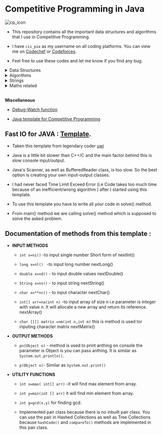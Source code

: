 





# Competitive Programming in Java

![cp_icon](https://github.com/Kadam-Tushar/Data-Structures-and-Algorithms-in-Java/blob/master/Competitive-Programming.jpg)  

- This repository contains all the important data structures and algorithms that I use in Competitive Programming. 

- I have ```cis_pie``` as my username on all coding platforms. You can view me on [Codechef](https://www.codechef.com/users/cis_pie) or [Codeforces](https://codeforces.com/profile/cis_pie).  

- Feel free to use these codes and let me know if you find any bug. 



<details>
<summary> Data Structures </summary>

 - [Disjoint Set Data Structure using Arrays](https://github.com/Kadam-Tushar/Data-Structures-and-Algorithms-in-Java/blob/master/DisjointSet.java)

 - [ Centroid Decomposition ](https://github.com/Kadam-Tushar/Data-Structures-and-Algorithms-in-Java/blob/master/centroid.java)
  


- [LCA - Lowest Common Ancestor](https://github.com/Kadam-Tushar/Data-Structures-and-Algorithms-in-Java/blob/master/lca.java)

- [ BIT/ Fenwick Tree ](https://github.com/Kadam-Tushar/Data-Structures-and-Algorithms-in-Java/blob/master/BIT.java)



- [Segment Tree : Basic](https://github.com/Kadam-Tushar/Data-Structures-and-Algorithms-in-Java/blob/master/SegmentTree.java)

- [Segment Tree : Range Updates (add)](https://github.com/Kadam-Tushar/Data-Structures-and-Algorithms-in-Java/blob/master/SegmentTree_Lazy_add.java)

- [ Segment Tree : Range Updates (assign)](https://github.com/Kadam-Tushar/Data-Structures-and-Algorithms-in-Java/blob/master/SegmentTree_Lazy_Assign.java)

- [ Segment Tree : Kth Order statistic on subarray (No updates allowed)](https://github.com/Kadam-Tushar/Data-Structures-and-Algorithms-in-Java/blob/master/SegmentTree_KthOrder.java)


  
</details>

<details>

<summary> Algorithms </summary>

- [ Binary Search](https://github.com/Kadam-Tushar/Data-Structures-and-Algorithms-in-Java/blob/master/Absract_Binary_Search.java)

- [BFS](https://github.com/Kadam-Tushar/Data-Structures-and-Algorithms-in-Java/blob/master/bfs.java)

- [DFS](https://github.com/Kadam-Tushar/Data-Structures-and-Algorithms-in-Java/blob/master/dfs.java)

- [Kruskal's MST Algorithm using Disjoint Set Union](https://github.com/Kadam-Tushar/Data-Structures-and-Algorithms-in-Java/blob/master/kruskal_disjoint.java)


- [Dijkstra using Priority Queue](https://github.com/Kadam-Tushar/Data-Structures-and-Algorithms-in-Java/blob/master/Dijkstra.java)

- [ Floyd Warshalls  (with all shortest paths )](https://github.com/Kadam-Tushar/Data-Structures-and-Algorithms-in-Java/blob/master/all_pair.java)


- [LIS : Longest Incresing Subsequence O(nlogn) ](https://github.com/Kadam-Tushar/Data-Structures-and-Algorithms-in-Java/blob/master/LIS.java)

- [PIE : Principle of Inclusion Exclusion](https://github.com/Kadam-Tushar/Data-Structures-and-Algorithms-in-Java/blob/master/inclu_exclu.java)







 
  
</details>


<details>
<summary> Strings </summary>

- [String hashing - Rolling Polynomial Hash](https://github.com/Kadam-Tushar/Data-Structures-and-Algorithms-in-Java/blob/master/stringHash.java)
</details>

<details>
<summary> Maths related </summary>

 - [Sieve for finding prime numbers  n<=10^7](https://github.com/Kadam-Tushar/Data-Structures-and-Algorithms-in-Java/blob/master/sieve.java)

- [ Handling Fractions](https://github.com/Kadam-Tushar/Data-Structures-and-Algorithms-in-Java/blob/master/fractions.java)

- [Geometry -Segments Intersections and Polygon Area from Co-ordinates](https://github.com/Kadam-Tushar/Data-Structures-and-Algorithms-in-Java/blob/master/Geomtry.java)

- [nCr with mod](https://github.com/Kadam-Tushar/Data-Structures-and-Algorithms-in-Java/blob/master/nCr.java)

- [Next Permutation for n! permutations (C++ equivalent)](https://github.com/Kadam-Tushar/Data-Structures-and-Algorithms-in-Java/blob/master/next_permut.java)

- [Selection Of r Things from n things ](https://github.com/Kadam-Tushar/Data-Structures-and-Algorithms-in-Java/blob/master/select_r_things.java)


- [Power function -Modular ](https://github.com/Kadam-Tushar/Data-Structures-and-Algorithms-in-Java/blob/master/power.java)



</details>

<br>

**Miscellaneous**

- [Debug-Watch function](https://github.com/Kadam-Tushar/Data-Structures-and-Algorithms-in-Java/blob/master/watch.java)

- [Java template for Competitive Programming](https://github.com/Kadam-Tushar/Data-Structures-and-Algorithms-in-Java/blob/master/Main.java)











 
## Fast IO for JAVA : [Template](https://github.com/Kadam-Tushar/Data-Structures-and-Algorithms-in-Java/blob/master/Main.java).
 - Taken this template from legendary coder 
 [uwi](https://codeforces.com/profile/uwi)
 - Java is a little bit slower than C++/C and the main factor behind this is slow console input/output.

- Java's Scanner, as well as BufferedReader class, is too slow. So the best option is creating your own input-output classes.

- I had never faced Time Limit Exceed Error (i.e  Code  takes too much time because of an inefficient/wrong algorithm ) after I started using this template. 


- To use this template you have to write all your code in solve() method.

- From main() method we are calling solve() method which is supposed to solve the asked problem.


## Documentation of methods from this template :

 - **INPUT METHODS**

      - ```int x=ni()``` -to input single number  Short form of nextInt()

      - ```long x=nl() ```  -to input long number nextLong()

      - ```double x=nd()``` - to input double values nextDouble()

      - ```String x=ns()``` - to input string nextString()

      - ```char x=**nc()``` - to input character  nextChar()

      - ```int[] arr=na(int n)```  -to input array of size n i.e parameter is integer with  value n. It will allocate a new array and return its reference. nextArray()

      - ```char [][] matrix =nm(int n,int m)``` this is method is used tor inputing character matrix nextMatrix()

 

- **OUTPUT METHODS**

  - ```pn(Object o)``` - method is used to print anthing on console the parameter is Object is you can pass anthing. It is similar as ```System.out.println()```.
                              
  - ```p(Object o)```- Similar as ```System.out.print()```

- **UTILITY FUNCTIONS**

  - ```int x=max( int[] arr)```  -it will find max element from array.

  - ```int y=min(int [] arr)``` it will find min element from array.

  - ```int g=gcd(x,y)``` for finding gcd.

  - Implemented pair class because there is no inbuilt pair class.
      You can use the pair in Hashed Collections as well as Tree Collections because ```hashCode()``` and ```compareTo()``` methods are implemented in this pair class.


